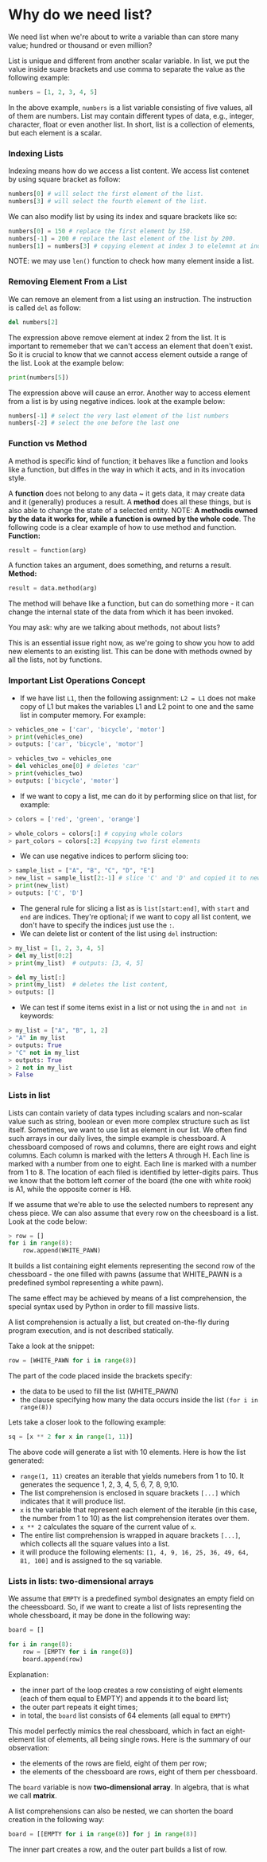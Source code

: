 # Why do we need list?

We need list when we're about to write a variable than can store many value; hundred or thousand or even million?

List is unique and different from another scalar variable. In list, we put the value inside suare brackets and use comma to separate the value as the following example:

```python
numbers = [1, 2, 3, 4, 5]
```

In the above example, ``numbers`` is a list variable consisting of five values, all of them are numbers. List may contain different types of data, e.g., integer, character, float or even another list. In short, list is a collection of elements, but each element is a scalar.

### Indexing Lists

Indexing means how do we access a list content. We access list contenet by using square bracket as follow:

```python
numbers[0] # will select the first element of the list.
numbers[3] # will select the fourth element of the list.
```

We can also modify list by using its index and square brackets like so:

```python
numbers[0] = 150 # replace the first element by 150.
numbers[-1] = 200 # replace the last element of the list by 200.
numbers[1] = numbers[3] # copying element at index 3 to elelemnt at index 1 in list "numbers"
```

NOTE: we may use  ``len()`` function to check how many element inside a list.

### Removing Element From a List

We can remove an element from a list using an instruction. The instruction is called ``del`` as follow:

```python
del numbers[2]
```

The expression above remove element at index 2 from the list. It is important to rememeber that we can't access an element that doen't exist. So it is crucial to know that we cannot access element outside a range of the list. Look at the example below:

```python
print(numbers[5])
```

The expression above will cause an error.
Another way to access element from a list is by using negative indices. look at the example below:

```python
numbers[-1] # select the very last element of the list numbers
numbers[-2] # select the one before the last one
```

### Function vs Method

A method is specific kind of function; it behaves like a function and looks like a function, but diffes in the way in which it acts, and in its invocation style.

A **function** does not belong to any data ~ it gets data, it may create data and it (generally) produces a result. A __method__ does all these things, but is also able to change the state of a selected entity.
NOTE: __A methodis owned by the data it works for, while a function is owned by the whole code__.
The following code is a clear example of how to use method and function.
__Function:__

```python
result = function(arg)
```

A function takes an argument, does something, and returns a result.
__Method:__

```python
result = data.method(arg)
```

The method will behave like a function, but can do something more - it can change the internal state of the data from which it has been invoked.

You may ask: why are we talking about methods, not about lists?

This is an essential issue right now, as we're going to show you how to add new elements to an existing list. This can be done with methods owned by all the lists, not by functions.

### Important List Operations Concept

* If we have list ``L1``, then the following assignment: ``L2 = L1`` does not make copy of L1 but makes the variables L1 and L2 point to one and the same list in computer memory. For example:

```python
> vehicles_one = ['car', 'bicycle', 'motor']
> print(vehicles_one) 
> outputs: ['car', 'bicycle', 'motor']

> vehicles_two = vehicles_one
> del vehicles_one[0] # deletes 'car'
> print(vehicles_two)
> outputs: ['bicycle', 'motor']
```

* If we want to copy a list, me can do it by performing slice on that list, for example:

```python
> colors = ['red', 'green', 'orange']

> whole_colors = colors[:] # copying whole colors
> part_colors = colors[:2] #copying two first elements 
```

* We can use negative indices to perform slicing too:

```python
> sample_list = ["A", "B", "C", "D", "E"]
> new_list = sample_list[2:-1] # slice 'C' and 'D' and copied it to new_list
> print(new_list)
> outputs: ['C', 'D']
```

* The general rule for slicing a list as is ``list[start:end]``, with ``start`` and ``end`` are indices. They're optional; if we want to copy all list content, we don't have to specify the indices just use the ``:``.
* We can delete list or content of the list using ``del`` instruction:

```python
> my_list = [1, 2, 3, 4, 5]
> del my_list[0:2]
> print(my_list)  # outputs: [3, 4, 5]

> del my_list[:]
> print(my_list)  # deletes the list content, 
> outputs: []
```

* We can test if some items exist in a list or not using the ``in`` and ``not in`` keywords:

```python
> my_list = ["A", "B", 1, 2]
> "A" in my_list
> outputs: True
> "C" not in my_list
> outputs: True
> 2 not in my_list
> False
```

### Lists in list

Lists can contain variety of data types including scalars and non-scalar value such as string, boolean or even more complex structure such as list itself.
Sometimes, we want to use list as element in our list. We often find such arrays in our daily lives, the simple example is chessboard.
A chessboard composed of rows and columns, there are eight rows and eight columns. Each column is marked with the letters A through H. Each line is marked with a number from one to eight. Each line is marked with a number from 1 to 8.
The location of each filed is identified by letter-digits pairs. Thus we know that the bottom left corner of the board (the one with white rook) is A1, while the opposite corner is H8.

If we assume that we're able to use the selected numbers to represent any chess piece. We can also assume that every row on the cheesboard is a list.
Look at the code below:
```python
> row = []
for i in range(8):
    row.append(WHITE_PAWN)
```
It builds a list containing eight elements representing the second row of the chessboard - the one filled with pawns (assume that WHITE_PAWN is a predefined symbol representing a white pawn).

The same effect may be achieved by means of a list comprehension, the special syntax used by Python in order to fill massive lists.

A list comprehension is actually a list, but created on-the-fly during program execution, and is not described statically.

Take a look at the snippet:
```python
row = [WHITE_PAWN for i in range(8)]
```
The part of the code placed inside the brackets specify:
* the data to be used to fill the list (WHITE_PAWN)
* the clause specifying how many the data occurs inside the list ```(for i in range(8))```

Lets take a closer look to the following example:
```python
sq = [x ** 2 for x in range(1, 11)]
```
The above code will generate a list with 10 elements. Here is how the list generated:
* ```range(1, 11)``` creates an iterable that yields numebers from 1 to 10. It generates the sequence 1, 2, 3, 4, 5, 6, 7, 8, 9,10. 
* The list comprehension is enclosed in square brackets ```[...]``` which indicates that it will produce list.
* ```x``` is the variable that represent each element of the iterable (in this case, the number from 1 to 10) as the list comprehension iterates over them. 
* ```x ** 2``` calculates the square of the current value of ```x```.
* The entire list comprehension is wrapped in aquare brackets ```[...]```, which collects all the square values into a list. 
* it will produce the following elements:
```[1, 4, 9, 16, 25, 36, 49, 64, 81, 100]``` and is assigned to the sq variable. 

### Lists in lists: two-dimensional arrays
We assume that ```EMPTY``` is a predefined symbol designates an empty field on the cheessboard. So, if we want to create a list of lists representing the whole chessboard, it may be done in the following way:
```python
board = []

for i in range(8):
    row = [EMPTY for i in range(8)]
    board.append(row)
```
Explanation:
* the inner part of the loop creates a row consisting of eight elements (each of them equal to EMPTY) and appends it to the board list;
* the outer part repeats it eight times;
* in total, the ```board``` list consists of 64 elements (all equal to ```EMPTY```)

This model perfectly mimics the real chessboard, which in fact an eight-element list of elements, all being single rows. Here is the summary of our observation:
* the elements of the rows are field, eight of them per row;
* the elements of the chessboard are rows, eight of them per chessboard. 

The ```board``` variable is now **two-dimensional array**. In algebra, that is what we call **matrix**.

A list comprehensions can also be nested, we can shorten the board creation in the following way:
```python
board = [[EMPTY for i in range(8)] for j in range(8)]
```
The inner part creates a row, and the outer part builds a list of row.


